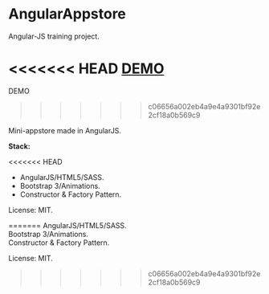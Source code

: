 # AngularAppstore

Angular-JS training project.

<<<<<<< HEAD
<a href="http://admsol.github.io/AngularAppstore/">DEMO</a>
=======
DEMO
>>>>>>> c06656a002eb4a9e4a9301bf92e2cf18a0b569c9

Mini-appstore made in AngularJS.


<b>Stack:</b>

<<<<<<< HEAD
 - AngularJS/HTML5/SASS.
- Bootstrap 3/Animations.
- Constructor & Factory Pattern.

License: MIT.

=======
AngularJS/HTML5/SASS.
<br>
Bootstrap 3/Animations.
<br>
Constructor & Factory Pattern.

License: MIT.
>>>>>>> c06656a002eb4a9e4a9301bf92e2cf18a0b569c9
